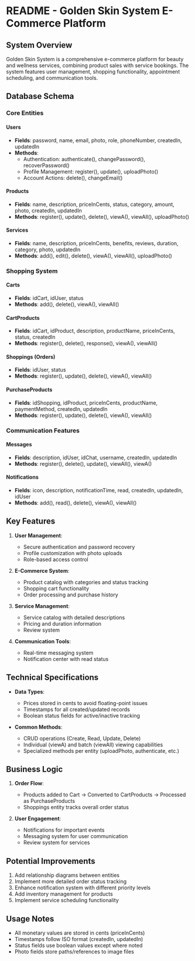 # README - Golden Skin System E-Commerce Platform

## System Overview
Golden Skin System is a comprehensive e-commerce platform for beauty and wellness services, combining product sales with service bookings. The system features user management, shopping functionality, appointment scheduling, and communication tools.

## Database Schema

### Core Entities

#### Users
- **Fields**: password, name, email, photo, role, phoneNumber, createdIn, updatedIn
- **Methods**: 
  - Authentication: authenticate(), changePassword(), recoverPassword()
  - Profile Management: register(), update(), uploadPhoto()
  - Account Actions: delete(), changeEmail()

#### Products
- **Fields**: name, description, priceInCents, status, category, amount, photo, createdIn, updatedIn
- **Methods**: register(), update(), delete(), viewA(), viewAll(), uploadPhoto()

#### Services
- **Fields**: name, description, priceInCents, benefits, reviews, duration, category, photo, updatedIn
- **Methods**: add(), edit(), delete(), viewA(), viewAll(), uploadPhoto()

### Shopping System

#### Carts
- **Fields**: idCart, idUser, status
- **Methods**: add(), delete(), viewA(), viewAll()

#### CartProducts
- **Fields**: idCart, idProduct, description, productName, priceInCents, status, createdIn
- **Methods**: register(), delete(), response(), viewA(), viewAll()

#### Shoppings (Orders)
- **Fields**: idUser, status
- **Methods**: register(), update(), delete(), viewA(), viewAll()

#### PurchaseProducts
- **Fields**: idShopping, idProduct, priceInCents, productName, paymentMethod, createdIn, updatedIn
- **Methods**: register(), update(), delete(), viewA(), viewAll()

### Communication Features

#### Messages
- **Fields**: description, idUser, idChat, username, createdIn, updatedIn
- **Methods**: register(), delete(), update(), viewAll(), viewA()

#### Notifications
- **Fields**: icon, description, notificationTime, read, createdIn, updatedIn, idUser
- **Methods**: add(), read(), delete(), viewA(), viewAll()

## Key Features

1. **User Management**:
   - Secure authentication and password recovery
   - Profile customization with photo uploads
   - Role-based access control

2. **E-Commerce System**:
   - Product catalog with categories and status tracking
   - Shopping cart functionality
   - Order processing and purchase history

3. **Service Management**:
   - Service catalog with detailed descriptions
   - Pricing and duration information
   - Review system

4. **Communication Tools**:
   - Real-time messaging system
   - Notification center with read status

## Technical Specifications

- **Data Types**:
  - Prices stored in cents to avoid floating-point issues
  - Timestamps for all created/updated records
  - Boolean status fields for active/inactive tracking

- **Common Methods**:
  - CRUD operations (Create, Read, Update, Delete)
  - Individual (viewA) and batch (viewAll) viewing capabilities
  - Specialized methods per entity (uploadPhoto, authenticate, etc.)

## Business Logic

1. **Order Flow**:
   - Products added to Cart → Converted to CartProducts → Processed as PurchaseProducts
   - Shoppings entity tracks overall order status

2. **User Engagement**:
   - Notifications for important events
   - Messaging system for user communication
   - Review system for services

## Potential Improvements

1. Add relationship diagrams between entities
2. Implement more detailed order status tracking
3. Enhance notification system with different priority levels
4. Add inventory management for products
5. Implement service scheduling functionality

## Usage Notes

- All monetary values are stored in cents (priceInCents)
- Timestamps follow ISO format (createdIn, updatedIn)
- Status fields use boolean values except where noted
- Photo fields store paths/references to image files

